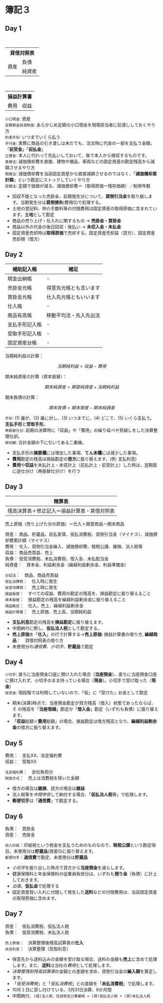 # 簿記３

## Day 1
<table>
    <th colspan="2">
    貸借対照表
    </th>
    <tr> 
    <td rowspan="2">資産</td> 
    <td>負債</td> 
    </tr> 
    <tr> 
    <td>純資産</td> 
    </tr> 
</table>

<table>
    <th colspan="2">
    損益計算書
    </th>
    <tr> 
    <td>費用</td> 
    <td>収益</td> 
    </tr> 
</table>

`小口現金`: 資産  
`定額資金前渡制度`: あらかじめ定額の小口現金を現場担当者に前渡ししておくやり方  
`約束手形`: いつまでいくら払う  
`手付金`: 実際に商品の引き渡しは未だでも、注文時に代金の一部を支払う金額。「**前受金**」「**前払金**」  
`立替金`: 本人に代わって先払いしておいて、後で本人から徴収するものです。  
`直接法`: 減価償却費を直接、建物や備品、車両などの固定資産の勘定残高から減額させるやり方  
`間接法`: 減価償却費を当該固定資産から直接減額させるのではなく、「**減価償却累計額**」という勘定にストックしていくやり方  
`定額法`: 定額で価値が減る、減価償却費＝（取得原価ー残存価額）／耐用年数

* 回収不能となった売掛金、前期発生分について、**貸倒引当金**を取り崩します。当期発生分は**貸倒損失**(費用G)で処理する。
* 土地の登記料、仲介手数料等の付随費用は固定資産の取得原価に含まれています。**土地**として勘定
* 商品の売り上げ・仕入れに関するもの → **売掛金・買掛金**
* 商品以外の代金の後日回収・後払い → **未収入金・未払金**
* 固定資産売却時は**取得原価**で売却する。固定資産売却益（貸方）、固定資産売却損（借方）


## Day 2
|補助記入帳|補足|
|---|---|
|現金出納帳|-|
|売掛金元帳|得意先元帳とも言います|
|買掛金元帳|仕入先元帳ともいいます|
|仕入帳|-|
|商品有高帳|移動平均法・先入先出法|
|支払手形記入帳|-|
|受取手形記入帳|-|
|固定資産台帳|-|

当期純利益の計算：

$$当期純利益=収益-費用$$

期末純資産の計算（資本振替）：

$$期末純資産=期首純資産+当期純利益$$

期末負債の計算：

$$期末負債=期末資産-期末純資産$$

`手形`: (1) 誰が、(2) 誰に対し、(3) いつまでに、(4) どこで、(5) いくら支払う。**支払手形**と**受取手形**。  
`再振替仕分`: 前期の決算時に「収益」や「費用」の繰り延べや見越しをした決算整理仕訳。  
`締切線`: 合計金額の下に引いてある二重線。

* 支払手形の**摘要欄**には増加した事項、**てん末欄**には減少した事項。
* **費用**勘定の残高は損益勘定の**借方**に振り替えます。(例: 支払利息)
* **費用**や**収益**を未払計上・未収計上（前払計上・前受計上）した時は、翌期首に逆仕分け（再振替仕分け）を行う


## Day 3
|精算表|
|---|
|残高決算表＋修正記入＝損益計算表・賃借対照表|

売上原価（売り上げた分の原価）＝仕入＋期首商品ー期末商品  

資産： 商品、貯蔵品、前払家賃、仮払消費税、貸倒引当金（マイナス）、減価償却費累計額（マイナス）  
費用： 仕入、貸倒引当金繰入、減価償却費、租税公課、雑損、法人税等  
収益： 商品売買益、売上  
負債： 仮受消費税、未払消費税、借入金、未払配当金  
純資産：　資本金、利益剰余金（繰越利益剰余金、利益準備金）

`分記法`：　商品、商品売買益  
`仮払消費税`：　仕入時に発生  
`仮受消費税`：　売上時に発生  
`損益振替`：　すべての収益、費用の勘定の残高を、損益勘定に振り替えること  
`資本振替`：　損益勘定の残高を繰越利益剰余金に振り替えること  
`損益勘定`：　仕入、売上、繰越利益剰余金  
`損益計算書`：　売上原価、売上高、当期純利益

* **支払利息**勘定の残高を**損益勘定**に振り替えます。
* 中間納付に際し、**仮払法人税**として勘定する。
* **売上原価**を「**仕入**」の行で計算する→**売上原価**: 損益計算書の借り方, **繰越商品**：　貸借対照表の借り方
* 未使用分の*通信費*、*小切手*、**貯蔵品**で勘定


## Day 4
`小切手`: 直ちに当座預金口座に預け入れた場合（**当座預金**）、直ちに当座預金口座に預け入れず、小切手のまま持っている場合（**現金**）。小切手で受け取った（**現金**）  
`仮受金`: 現段階では判明していないので、「仮」に「受けた」お金として勘定  

* 期末(決算)時点で、当座預金勘定が貸方残高（借入）状態であったならば、そ
の残高を「**当座借越**」勘定か「**借入金**」勘定（いずれも負債）に振り替えます。
* 「**収益**総額＜**費用**総額」の場合、損益勘定は借方残高となり、**繰越利益剰余金**の借方に振り替えます。


## Day 5
費用：　支払XX、法定福利費  
収益：　受取XX  

`法定福利費`：　会社負担分  
`税抜方式`：　売上は消費税を除いた金額  

* 借方の場合は**雑損**、貸方の場合は**雑益**
* 法人税等を*中間申告*して納付する場合、「**仮払法人税**等」で処理します。
* **郵便切手**は「**通信費**」で勘定する。


## Day 6
負債：　買掛金  
資産：　売掛金  

`収入印紙`：印紙税という税金を支払うためのものなので、**租税公課**という勘定項目。未使用分は**貯蔵品**(資産G)に振り替えます。  
`郵便切手`：**通信費**で勘定、未使用分は**貯蔵品**

* *小切手*を振り出した時点で貸方から**当座預金**を減らします。
* 健康保険料と年金保険料の従業員負担分は、いずれも**預り金**（負債）に計上しておきます。
* *出張*、**仮払金**で処理する
* 固定資産買い入れに付随して発生した**送料**などの付随費用は、当該固定資産の取得原価に含めます。


## Day 7
資産：　仮払消費税、仮払法人税  
負債：　仮受消費税、未払法人税  

`売上原価`：　決算整理後残高試算表の**仕入**  
`未収利息`：　決算整理（受取利息）

* 得意先から送料込みの金額を受け取る場合、送料の金額も**売上**に含めて処理します。また、**送料**は当社の*費用*として処理します。
* *決算整理前残高試算表*の金額との差額を求め、貸倒引当金の**繰入額**を算定します。
* 「*仮受消費税*」と「*仮払消費税*」との差額を「**未払消費税**」で処理します。
* 10月１日に貸し付けている、3月31日決算、6か月間
* 中間納付、`(借)法人税、住民税及び事業税 = (貸)仮払法人税 + (貸)未払法人税`